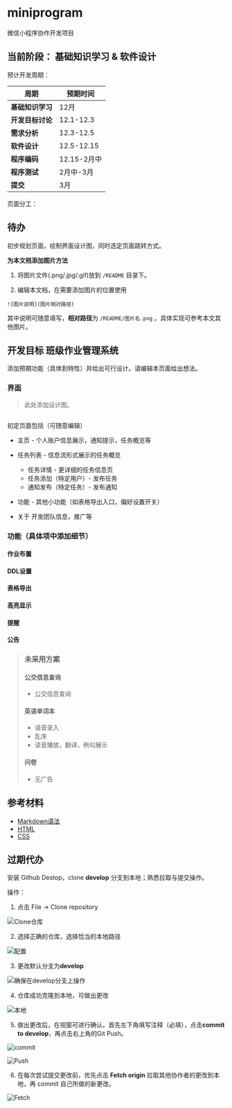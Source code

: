 # miniprogram
微信小程序协作开发项目

## 当前阶段： 基础知识学习 & 软件设计


预计开发周期：

|周期|预期时间|
|-|-|
|**基础知识学习**| 12月|
|**开发目标讨论**|12.1-12.3|
|**需求分析**|12.3-12.5|
|**软件设计**|12.5-12.15|
|**程序编码**|12.15-2月中|
|**程序测试**|2月中-3月|
|**提交**|3月|


页面分工：

## 待办

初步规划页面，绘制界面设计图，同时选定页面跳转方式。

**为本文档添加图片方法**

1. 将图片文件(.png/.jpg/.gif)放到 `/README` 目录下。

2. 编辑本文档，在需要添加图片的位置使用

```
![图片说明](图片相对路径)
```

其中说明可随意填写，**相对路径**为 `/README/图片名.png` 。具体实现可参考本文其他图片。


## 开发目标 班级作业管理系统

添加预期功能（具体到特性）并给出可行设计。请编辑本页面给出想法。

### 界面

>此处添加设计图。

![]()

初定页面包括（可随意编辑）

- 主页 - 个人账户信息展示，通知提示，任务概览等

- 任务列表 - 信息流形式展示的任务概览

    - 任务详情 - 更详细的任务信息页
    - 任务添加（特定用户）- 发布任务
    - 通知发布（特定任务）- 发布通知
- 功能 - 其他小功能（如表格导出入口，偏好设置开关）
- 关于 开发团队信息，推广等

### 功能（具体项中添加细节）

#### 作业布置

#### DDL设置

#### 表格导出

#### 高亮显示

#### 提醒

#### 公告


>### 未采用方案
>
>#### 公交信息查询
>
>- 公交信息查询
>
>#### 英语单词本
>
>- 语音录入
>- 乱序
>- 读音播放，翻译，例句展示
>
>#### 问卷
>
>- 无广告

## 参考材料

- [Markdown语法](https://www.runoob.com/markdown/md-tutorial.html)
- [HTML](https://www.runoob.com/html/html-tutorial.html)
- [CSS](https://www.runoob.com/css/css-tutorial.html)


## 过期代办

安装 Github Destop，clone **develop** 分支到本地；熟悉拉取与提交操作。

操作：

1. 点击 File -> Clone repository

![Clone仓库](/README/2.png)

2. 选择正确的仓库，选择恰当的本地路径

![配置](/README/3.png)

3. 更改默认分支为**develop**

![确保在develop分支上操作](/README/1.png)

4. 仓库成功克隆到本地，可做出更改

![本地](/README/4.png)

5. 做出更改后，在视窗可进行确认。首先左下角填写注释（必填），点击**commit to develop**，再点击右上角的Git Push。

![commit](/README/5.png)

![Push](/README/6.png)

6. 在每次尝试提交更改前，优先点击 **Fetch origin** 拉取其他协作者的更改到本地，再 commit 自己所做的新更改。

![Fetch](/README/7.png)
